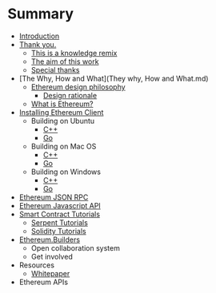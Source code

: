 # Summary

* [Introduction](README.md)
* [Thank you.](thank_you.md)
   * [This is a knowledge remix](this_is_a_knowledge_remix.md)
   * [The aim of this work](the_aim_of_this_work.md)
   * [Special thanks](special_thanks.md)
* [The Why, How and What](They why, How and What.md)
   * [Ethereum design philosophy](design_philosophy.md)
       * [Design rationale](design_rationale.md)
   * [What is Ethereum?](what_is_ethereum.md)
* [Installing Ethereum Client](installing_ethereum.md)
   * Building on Ubuntu
       * [C++](ubuntu_cpp_build.md)
       * [Go](ubuntu_go_build.md)
   * Building on Mac OS
       * [C++](mac_cpp_build.md)
       * [Go](mac_go_build.md)
   * Building on Windows
       * [C++](win_cpp_build.md)
       * [Go](win_go_build.md)
* [Ethereum JSON RPC](ethereum_json_rpc.md)
* [Ethereum Javascript API](ethereum_javascript_api.md)
* [Smart Contract Tutorials](smart_contract_tutorials.md)
   * [Serpent Tutorials](serpent_tutorials.md)
   * [Solidity Tutorials](solidity_tutorials.md)
* [Ethereum.Builders](ethereumbuilders.md)
   * Open collaboration system
   * Get involved
* Resources
   * [Whitepaper](whitepaper.md)
* Ethereum APIs

